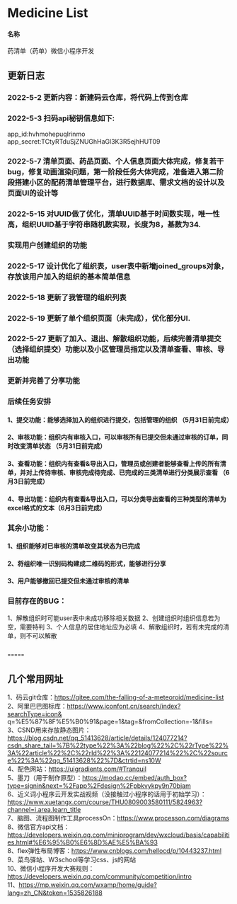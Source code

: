 # Medicine List

#### 名称
药清单（药单）微信小程序开发
## 更新日志 

### 2022-5-2 更新内容：新建码云仓库，将代码上传到仓库  
### 2022-5-3 扫码api秘钥信息如下:  
app_id:hvhmohepuqlrinmo  
app_secret:TCtyRTduSjZNUGhHaGl3K3R5ejhHUT09  
### 2022-5-7 清单页面、药品页面、个人信息页面大体完成，修复若干bug，修复动画渲染问题，第一阶段任务大体完成，准备进入第二阶段搭建小区的配药清单管理平台，进行数据库、需求文档的设计以及页面UI的设计等  
  
### 2022-5-15 对UUID做了优化，清单UUID基于时间数实现，唯一性高，组织UUID基于字符串随机数实现，长度为8，基数为34.  
###           实现用户创建组织的功能
### 2022-5-17 设计优化了组织表，user表中新增joined_groups对象，存放该用户加入的组织的基本简单信息  
### 2022-5-18 更新了我管理的组织列表
### 2022-5-19 更新了单个组织页面（未完成），优化部分UI.
### 2022-5-27 更新了加入、退出、解散组织功能，后续完善清单提交（选择组织提交）功能以及小区管理员指定以及清单查看、审核、导出功能
###           更新并完善了分享功能
### 后续任务安排  
#### 1、提交功能：能够选择加入的组织进行提交，包括管理的组织  （5月31日前完成）  
#### 2、审核功能：组织内有审核入口，可以审核所有已提交但未通过审核的订单，同时改变清单状态  （5月31日前完成）
#### 3、查看功能：组织内有查看&导出入口，管理员或创建者能够查看上传的所有清单，并对上传待审核、审核完成待完成、已完成的三类清单进行分类展示查看  （6月3日前完成）
#### 4、导出功能：组织内有查看&导出入口，可以分类导出查看的三种类型的清单为excel格式的文本（6月3日前完成）
### 其余小功能：
#### 1、组织能够对已审核的清单改变其状态为已完成
#### 2、将组织唯一识别码构建成二维码的形式，能够进行分享
#### 3、用户能够撤回已提交但未通过审核的清单

### 目前存在的BUG：
1、解散组织时可能user表中未成功移除相关数据
2、创建组织时组织信息若为空，需要特判
3、个人信息的居住地址应为必填
4、解散组织时，若有未完成的清单，则不可以解散
  
  
### -----  
  
   
  
  
## 几个常用网址  
1、码云git仓库：https://gitee.com/the-falling-of-a-meteoroid/medicine-list  
2、阿里巴巴图标库：https://www.iconfont.cn/search/index?searchType=icon&  q=%E5%87%8F%E5%B0%91&page=1&tag=&fromCollection=-1&fills=    
3、CSND用来存放静态图片：https://blog.csdn.net/qq_51413628/article/details/124077214?csdn_share_tail=%7B%22type%22%3A%22blog%22%2C%22rType%22%3A%22article%22%2C%22rId%22%3A%22124077214%22%2C%22source%22%3A%22qq_51413628%22%7D&ctrtid=ns10W  
4、配色网站：https://uigradients.com/#Tranquil  
5、墨刀（用于制作原型）：https://modao.cc/embed/auth_box?type=signin&next=%2Fapp%2Fdesign%2Fpbkvykpy9n70bjam  
6、近义词小程序云开发实战视频（没接触过小程序的话用于初始学习）：https://www.xuetangx.com/course/THU0809003580111/5824963?channel=i.area.learn_title  
7、脑图、流程图制作工具processOn：https://www.processon.com/diagrams  
8、微信官方api文档：https://developers.weixin.qq.com/miniprogram/dev/wxcloud/basis/capabilities.html#%E6%95%B0%E6%8D%AE%E5%BA%93  
8、flex弹性布局博客：https://www.cnblogs.com/hellocd/p/10443237.html  
9、菜鸟驿站、W3school等学习css、js的网站  
10、微信小程序开发大赛规则：https://developers.weixin.qq.com/community/competition/intro  
11、https://mp.weixin.qq.com/wxamp/home/guide?lang=zh_CN&token=1535826188  


